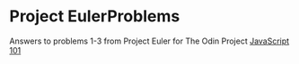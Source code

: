 Project EulerProblems
=====================

Answers to problems 1-3 from Project Euler for The Odin Project [JavaScript 101](http://www.theodinproject.com/web-development-101/javascript-basics)